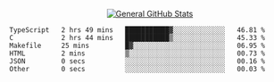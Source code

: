 <p align="center">
  <a href="https://github.com/AndyDevv">
    <img src="https://github-readme-stats.vercel.app/api?username=AndyDevv&custom_title=General%20GitHub%20Stats&theme=aura_dark" alt="General GitHub Stats">
  </a>
</p>

<!--START_SECTION:waka-->

```text
TypeScript   2 hrs 49 mins   ███████████▓░░░░░░░░░░░░░   46.81 %
C            2 hrs 44 mins   ███████████▒░░░░░░░░░░░░░   45.33 %
Makefile     25 mins         █▓░░░░░░░░░░░░░░░░░░░░░░░   06.95 %
HTML         2 mins          ▒░░░░░░░░░░░░░░░░░░░░░░░░   00.73 %
JSON         0 secs          ░░░░░░░░░░░░░░░░░░░░░░░░░   00.16 %
Other        0 secs          ░░░░░░░░░░░░░░░░░░░░░░░░░   00.03 %
```

<!--END_SECTION:waka-->
